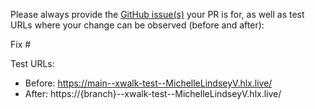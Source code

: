 Please always provide the [GitHub issue(s)](../issues) your PR is for, as well as test URLs where your change can be observed (before and after):

Fix #<gh-issue-id>

Test URLs:
- Before: https://main--xwalk-test--MichelleLindseyV.hlx.live/
- After: https://{branch}--xwalk-test--MichelleLindseyV.hlx.live/
